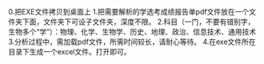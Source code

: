 0.把EXE文件拷贝到桌面上
1.把需要解析的学选考成绩报告单pdf文件放在一个文件夹下面，文件夹下可设子文件夹，深度不限。
2.科目（一门，不要有错别字，生物多个“学”）：物理、化学、生物学、历史、地理、政治、信息技术、通用技术
3.分析过程中，需加载pdf文件，所需时间较长，请耐心等待。
4.在exe文件所在目录下生成一个excel文件。打开即可。
